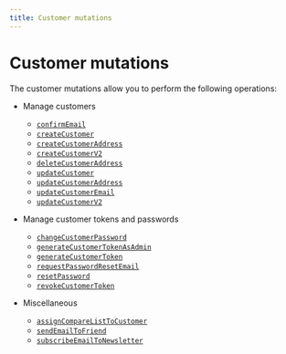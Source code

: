 ```yaml
---
title: Customer mutations
---
```


# Customer mutations

The customer mutations allow you to perform the following operations:

* Manage customers

  * [`confirmEmail`](confirm-email.md)
  * [`createCustomer`](create.md)
  * [`createCustomerAddress`](create-address.md)
  * [`createCustomerV2`](create-v2.md)
  * [`deleteCustomerAddress`](delete-address.md)
  * [`updateCustomer`](update.md)
  * [`updateCustomerAddress`](update-address.md)
  * [`updateCustomerEmail`](update-email.md)
  * [`updateCustomerV2`](update-v2.md)

* Manage customer tokens and passwords

  * [`changeCustomerPassword`](change-password.md)
  * [`generateCustomerTokenAsAdmin`](generate-token-as-admin.md)
  * [`generateCustomerToken`](generate-token.md)
  * [`requestPasswordResetEmail`](request-password-reset-email.md)
  * [`resetPassword`](reset-password.md)
  * [`revokeCustomerToken`](revoke-token.md)

* Miscellaneous

  * [`assignCompareListToCustomer`](assign-compare-list.md)
  * [`sendEmailToFriend`](send-email-to-friend.md)
  * [`subscribeEmailToNewsletter`](subscribe-email-to-newsletter.md)
